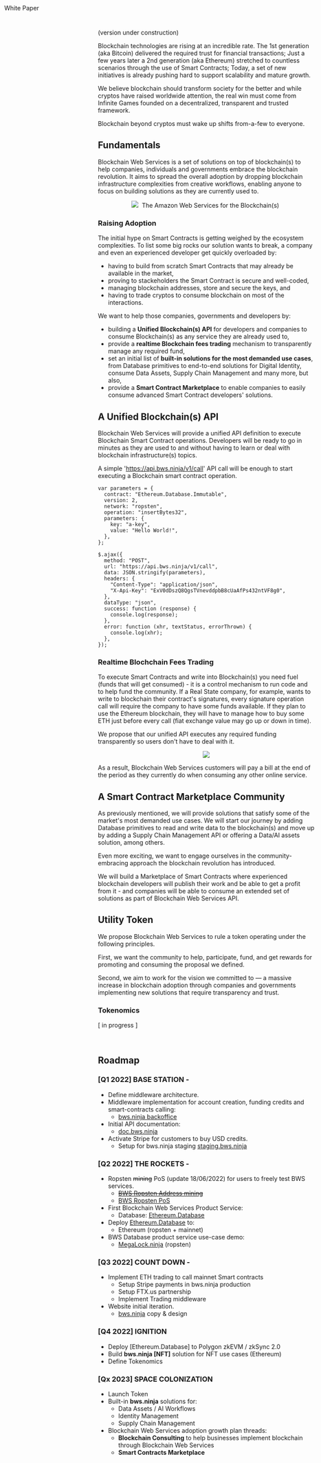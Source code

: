 <link rel="stylesheet" href="https://cdnjs.cloudflare.com/ajax/libs/highlight.js/11.4.0/styles/atom-one-dark.min.css">


<div style="position: fixed; top: 10px; left: 10px; border: 0;"> White Paper
</div>

<br/>
(version under construction)
<br/>

Blockchain technologies are rising at an incredible rate. The 1st generation (aka Bitcoin) delivered the required trust for financial transactions; Just a few years later a 2nd generation (aka Ethereum) stretched to countless scenarios through the use of Smart Contracts; Today, a set of new initiatives is already pushing hard to support scalability and mature growth.

We believe blockchain should transform society for the better and while cryptos have raised worldwide attention, the real win must come from Infinite Games founded on a decentralized, transparent and trusted framework. 

Blockchain beyond cryptos must wake up shifts from-a-few to everyone.

## Fundamentals

Blockchain Web Services is a set of solutions on top of blockchain(s) to help companies, individuals and governments embrace the blockchain revolution. It aims to spread the overall adoption by dropping blockchain infrastructure complexities from creative workflows, enabling anyone to focus on building solutions as they are currently used to.

<p align="center">
  <img src="img/BWS_HL_Components_FULL.svg" />
<i class="fa-solid fa-quote-left"></i>&nbsp;The Amazon Web Services for the Blockchain(s)&nbsp;<i class="fa-solid fa-quote-right"></i>
</p>

### Raising Adoption

The initial hype on Smart Contracts is getting weighed by the ecosystem complexities. To list some big rocks our solution wants to break, a company and even an experienced developer get quickly overloaded by:

 <ul class="fa-ul">
    <li><span class="fa-li"><i class="fa-regular fa-square"></i></span>having to build from scratch Smart Contracts that may already be available in the market,</li>
    <li><span class="fa-li"><i class="fa-regular fa-square"></i></span>proving to stackeholders the Smart Contract is secure and well-coded,</li>
    <li><span class="fa-li"><i class="fa-regular fa-square"></i></span>managing blockchain addresses, store and secure the keys, and</li>
    <li><span class="fa-li"><i class="fa-regular fa-square"></i></span>having to trade cryptos to consume blockchain on most of the interactions.</li>
  </ul>

We want to help those companies, governments and developers by:

 <ul class="fa-ul">
    <li><span class="fa-li"><i class="fa-regular fa-square-check"></i></span>building a <strong>Unified Blockchain(s) API</strong> for developers and companies to consume Blockchain(s) as any service they are already used to,</li>
    <li><span class="fa-li"><i class="fa-regular fa-square-check"></i></span>provide a <strong>realtime Blockchain fees trading</strong> mechanism to transparently manage any required fund,</li>
    <li><span class="fa-li"><i class="fa-regular fa-square-check"></i></span>set an initial list of <strong>built-in solutions for the most demanded use cases</strong>, from Database primitives to end-to-end solutions for Digital Identity, consume Data Assets, Supply Chain Management and many more, but also,</li> 
    <li><span class="fa-li"><i class="fa-regular fa-square-check"></i></span>provide a <strong>Smart Contract Marketplace</strong> to enable companies to easily consume advanced Smart Contract developers' solutions.</li>
  </ul>

## A Unified Blockchain(s) API

Blockchain Web Services will provide a unified API definition to execute Blockchain Smart Contract operations. Developers will be ready to go in minutes as they are used to and without having to learn or deal with blockchain infrastructure(s) topics.

A simple 'https://api.bws.ninja/v1/call' API call will be enough to start executing a Blockchain smart contract operation.

<pre><code class="js">var parameters = {
  contract: "Ethereum.Database.Immutable",
  version: 2,
  network: "ropsten",
  operation: "insertBytes32",
  parameters: {
    key: "a-key",
    value: "Hello World!",
  },
};

$.ajax({
  method: "POST",
  url: "https://api.bws.ninja/v1/call",
  data: JSON.stringify(parameters),
  headers: {
    "Content-Type": "application/json",
    "X-Api-Key": "ExV0dDszQ8QgsTVnevddpbB8cUaAfPs432ntVF8g0",
  },
  dataType: "json",
  success: function (response) {
    console.log(response);
  },
  error: function (xhr, textStatus, errorThrown) {
    console.log(xhr);
  },
});</code></pre>

### Realtime Blochchain Fees Trading

To execute Smart Contracts and write into Blockchain(s) you need fuel (funds that will get consumed) - it is a control mechanism to run code and to help fund the community. If a Real State company, for example, wants to write to blockchain their contract's signatures, every signature operation call will require the company to have some funds available. If they plan to use the Ethereum blockchain, they will have to manage how to buy some ETH just before every call (fiat exchange value may go up or down in time).

We propose that our unified API executes any required funding transparently so users don't have to deal with it.

<p align="center">
  <img src="img/Real-TimeFees.svg" />
</p>

As a result, Blockchain Web Services customers will pay a bill at the end of the period as they currently do when consuming any other online service.

## A Smart Contract Marketplace Community

As previously mentioned, we will provide solutions that satisfy some of the market's most demanded use cases. We will start our journey by adding Database primitives to read and write data to the blockchain(s) and move up by adding a Supply Chain Management API or offering a Data/AI assets solution, among others.

Even more exciting, we want to engage ourselves in the community-embracing approach the blockchain revolution has introduced. 

We will build a Marketplace of Smart Contracts where experienced blockchain developers will publish their work and be able to get a profit from it - and companies will be able to consume an extended set of solutions as part of Blockchain Web Services API. 


## Utility Token

We propose Blockchain Web Services to rule a token operating under the following principles.

First, we want the community to help, participate, fund, and get rewards for promoting and consuming the proposal we defined.

Second, we aim to work for the vision we committed to — a massive increase in blockchain adoption through companies and governments implementing new solutions that require transparency and trust.

### Tokenomics 

[ in progress ]

<br/>

## <a name="roadmap"></a>Roadmap

### [Q1 2022] **BASE STATION** - <i class="fa-solid fa-check"></i>

- Define middleware architecture.
- Middleware implementation for account creation, funding credits and smart-contracts calling:
  - [bws.ninja backoffice](https://bws.ninja/)
- Initial API documentation:
  - [doc.bws.ninja](https://doc.bws.ninja/)
- Activate Stripe for customers to buy USD credits.
  - Setup for bws.ninja staging [staging.bws.ninja](https://staging.bws.ninja)

### [Q2 2022] **THE ROCKETS** - <i class="fa-solid fa-check"></i>

- Ropsten ~~mining~~ PoS (update 18/06/2022) for users to freely test BWS services.
  - ~~[BWS Ropsten Address mining](https://ropsten.etherscan.io/address/0x9089Db83F0590EC2eD01A5Eb4F8584Dd6F4bDaC7#mine)~~
  - [BWS Ropsten PoS](https://ropsten.beaconcha.in/validator/877c91d2376f731a0f621c7848c0cd9d0a2622e91d68922838ef6b4dd5d8256e46e86cf06f5979b32103ed706d0c70ed)
- First Blockchain Web Services Product Service:
  - Database: [Ethereum.Database](https://github.com/NachoColl/blockchain-web-services/tree/Ethereum.Database.Immutable/contracts/ethereum)
- Deploy [Ethereum.Database](https://doc.bws.ninja/#database) to:
  - Ethereum (ropsten + mainnet)
- BWS Database product service use-case demo:
  - [MegaLock.ninja](https://megalock.ninja) (ropsten)

### [Q3 2022] **COUNT DOWN** - <i class="fa-solid fa-check"></i>

- Implement ETH trading to call mainnet Smart contracts
  - Setup Stripe payments in bws.ninja production
  - Setup FTX.us partnership
  - Implement Trading middleware
- Website initial iteration.
  - [bws.ninja](https://bws.ninja/) copy & design

### [Q4 2022] **IGNITION**

- Deploy [Ethereum.Database] to Polygon zkEVM / zkSync 2.0
- Build **bws.ninja [NFT]** solution for NFT use cases (Ethereum)
- Define Tokenomics

### [Qx 2023] **SPACE COLONIZATION**

- Launch Token
- Built-in **bws.ninja** solutions for:
  - Data Assets / AI Workflows
  - Identity Management
  - Supply Chain Management
- Blockchain Web Services adoption growth plan threads:
  - **Blockchain Consulting** to help businesses implement blockchain through Blockchain Web Services 
  - **Smart Contracts Marketplace**


<script src="https://kit.fontawesome.com/ed4fd3e862.js" crossorigin="anonymous"></script>

<script src="https://cdnjs.cloudflare.com/ajax/libs/highlight.js/11.4.0/highlight.min.js"></script>
<script>hljs.highlightAll();</script>

